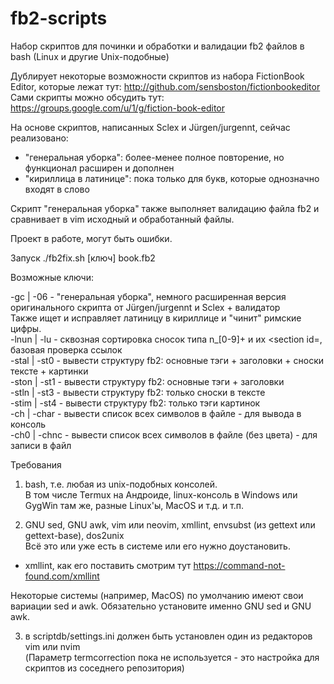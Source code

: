 # fb2-scripts
Набор скриптов для починки и обработки и валидации fb2 файлов в bash (Linux и другие Unix-подобные)</br>

Дублирует некоторые возможности скриптов из набора FictionBook Editor, которые лежат тут: http://github.com/sensboston/fictionbookeditor</br>
Сами скрипты можно обсудить тут: https://groups.google.com/u/1/g/fiction-book-editor</br>

На основе скриптов, написанных Sclex и Jürgen/jurgennt, сейчас реализовано:</br>
- "генеральная уборка": более-менее полное повторение, но функционал расширен и дополнен</br>
- "кириллица в латинице": пока только для букв, которые однозначно входят в слово</br>

Скрипт "генеральная уборка" также выполняет валидацию файла fb2 и сравнивает в vim исходный и обработанный файлы.

Проект в работе, могут быть ошибки.


Запуск ./fb2fix.sh [ключ] book.fb2

Возможные ключи:

-gc   | -06 	- "генеральная уборка", немного расширенная версия оригинального скрипта от Jürgen/jurgennt и Sclex + валидатор</br>
                  Также ищет и исправляет латиницу в кириллице и "чинит" римские цифры.</br>
-lnun | -lu 	- сквозная сортировка сносок типа n_[0-9]+ и их <section id=, базовая проверка ссылок</br>
-stal | -st0	- вывести структуру fb2: основные тэги + заголовки + сноски тексте + картинки</br>
-ston | -st1	- вывести структуру fb2: основные тэги + заголовки</br>
-stln | -st3	- вывести структуру fb2: только сноски в тексте</br>
-stim | -st4	- вывести структуру fb2: только тэги картинок</br>
-ch   | -char	- вывести список всех символов в файле - для вывода в консоль</br>
-ch0  | -chnc	- вывести список всех символов в файле (без цвета) - для записи в файл</br>


Требования

1. bash, т.е. любая из unix-подобных консолей.</br>
В том числе Termux на Андроиде, linux-консоль в Windows или GygWin там же, разные Linux'ы, MacOS и т.д. и т.п.

2. GNU sed, GNU awk, vim или neovim, xmllint, envsubst (из gettext или gettext-base), dos2unix</br>
Всё это или уже есть в системе или его нужно доустановить.</br>
- xmllint, как его поставить смотрим тут https://command-not-found.com/xmllint</br>

Некоторые системы (например, MacOS) по умолчанию имеют свои вариации sed и awk. Обязательно установите именно GNU sed и GNU awk.

3. в scriptdb/settings.ini должен быть установлен один из редакторов vim или nvim</br>
(Параметр termcorrection пока не используется - это настройка для скриптов из соседнего репозитория)

